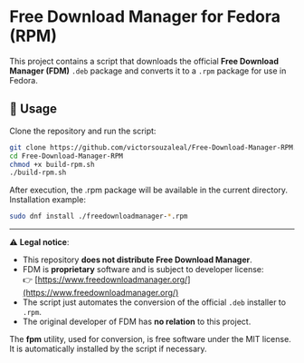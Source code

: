 # Free Download Manager for Fedora (RPM)

This project contains a script that downloads the official **Free Download Manager (FDM)** `.deb` package and converts it to a `.rpm` package for use in Fedora.

## 🚀 Usage
Clone the repository and run the script:
```bash
git clone https://github.com/victorsouzaleal/Free-Download-Manager-RPM.git
cd Free-Download-Manager-RPM
chmod +x build-rpm.sh
./build-rpm.sh
```

After execution, the .rpm package will be available in the current directory.
Installation example:
```bash
sudo dnf install ./freedownloadmanager-*.rpm
```

---
⚠️ **Legal notice**:
- This repository **does not distribute Free Download Manager**.  
- FDM is **proprietary** software and is subject to developer license:  
  👉 [https://www.freedownloadmanager.org/](https://www.freedownloadmanager.org/)  
- The script just automates the conversion of the official `.deb` installer to `.rpm`.  
- The original developer of FDM has **no relation** to this project.


The **fpm** utility, used for conversion, is free software under the MIT license.  
It is automatically installed by the script if necessary.

